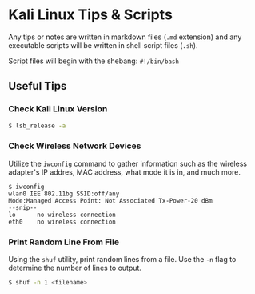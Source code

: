 # Kali Linux Tips & Scripts

Any tips or notes are written in markdown files (`.md` extension) and any executable scripts will be written in shell script files (`.sh`).

Script files will begin with the shebang: `#!/bin/bash`


## Useful Tips

### Check Kali Linux Version
```bash
$ lsb_release -a
```

### Check Wireless Network Devices
Utilize the `iwconfig` command to gather information such as the wireless adapter's IP addres, MAC address, what mode it is in, and much more.

```shell
$ iwconfig
wlan0 IEE 802.11bg SSID:off/any
Mode:Managed Access Point: Not Associated Tx-Power-20 dBm
--snip--
lo      no wireless connection
eth0    no wireless connection
```

### Print Random Line From File
Using the `shuf` utility, print random lines from a file. 
Use the `-n` flag to determine the number of lines to output.
```bash
$ shuf -n 1 <filename>
```


